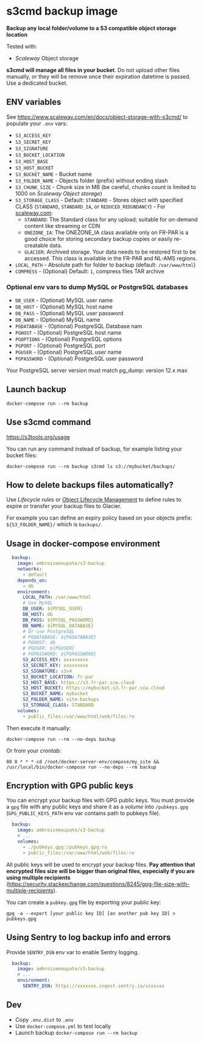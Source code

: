 # s3cmd backup image
**Backup any local folder/volume to a S3 compatible object storage location**

Tested with:

- *Scaleway* Object storage
    
**s3cmd will manage all files in your bucket**. Do not upload other files manually, or they
will be remove once their expiration datetime is passed. Use a dedicated bucket.

## ENV variables

See https://www.scaleway.com/en/docs/object-storage-with-s3cmd/ to populate your `.env` vars:

* `S3_ACCESS_KEY`
* `S3_SECRET_KEY`
* `S3_SIGNATURE`
* `S3_BUCKET_LOCATION`
* `S3_HOST_BASE`
* `S3_HOST_BUCKET`
* `S3_BUCKET_NAME` - Bucket name
* `S3_FOLDER_NAME` - Objects folder (prefix) without ending slash
* `S3_CHUNK_SIZE` - Chunk size in MB (be careful, chunks count is limited to 1000 on *Scaleway Object storage*)
* `S3_STORAGE_CLASS` - Default: `STANDARD` - Stores object with specified CLASS (`STANDARD`, `STANDARD_IA`, or `REDUCED_REDUNDANCY`) - For [scaleway.com](https://www.scaleway.com/en/docs/storage/object/quickstart/?_ga=2.254615240.1932398353.1675415614-917218686.1666605139#how-to-upload-files-into-a-bucket): 
  * `STANDARD`: The Standard class for any upload; suitable for on-demand content like streaming or CDN
  * `ONEZONE_IA`: The ONEZONE_IA class available only on FR-PAR is a good choice for storing secondary backup copies or easily re-creatable data.
  * `GLACIER`: Archived storage. Your data needs to be restored first to be accessed. This class is available in the FR-PAR and NL-AMS regions.
* `LOCAL_PATH` - Absolute path for folder to backup (default: `/var/www/html`)
* `COMPRESS` - (Optional) Default: `1`, compress files TAR archive
  
### Optional env vars to dump MySQL or PostgreSQL databases

* `DB_USER` - (Optional) MySQL user name
* `DB_HOST` - (Optional) MySQL host name
* `DB_PASS` - (Optional) MySQL user password
* `DB_NAME` - (Optional) MySQL name
* `PGDATABASE` - (Optional) PostgreSQL Database nam
* `PGHOST` - (Optional) PostgreSQL host name
* `PGOPTIONS` - (Optional) PostgreSQL options
* `PGPORT` - (Optional) PostgreSQL port
* `PGUSER` - (Optional) PostgreSQL user name
* `PGPASSWORD` - (Optional) PostgreSQL user password

Your PostgreSQL server version must match pg_dump: version 12.x max

## Launch backup

```shell
docker-compose run --rm backup
```

## Use s3cmd command

https://s3tools.org/usage

You can run any command instead of backup, for example listing your bucket files:

```shell
docker-compose run --rm backup s3cmd ls s3://mybucket/backups/
```

## How to delete backups files automatically?

Use *Lifecycle rules* or [Object Lifecycle Management](https://docs.aws.amazon.com/AmazonS3/latest/dev/object-lifecycle-mgmt.html) to define rules to expire or transfer your backup files to Glacier.

For example you can define an expiry policy based on your objects prefix: `${S3_FOLDER_NAME}/` which is `backups/`.

## Usage in docker-compose environment

```yaml
  backup:
    image: ambroisemaupate/s3-backup
    networks:
      - default
    depends_on:
      - db
    environment:
      LOCAL_PATH: /var/www/html
      # Use MySQL
      DB_USER: ${MYSQL_USER}
      DB_HOST: db
      DB_PASS: ${MYSQL_PASSWORD}
      DB_NAME: ${MYSQL_DATABASE}
      # Or use PostgreSQL
      # PGDATABASE: ${PGDATABASE}
      # PGHOST: db
      # PGUSER: ${PGUSER}
      # PGPASSWORD: ${PGPASSWORD}
      S3_ACCESS_KEY: xxxxxxxxx
      S3_SECRET_KEY: xxxxxxxxx
      S3_SIGNATURE: s3v4
      S3_BUCKET_LOCATION: fr-par
      S3_HOST_BASE: https://s3.fr-par.scw.cloud
      S3_HOST_BUCKET: https://mybucket.s3.fr-par.scw.cloud
      S3_BUCKET_NAME: mybucket
      S3_FOLDER_NAME: site-backups
      S3_STORAGE_CLASS: STANDARD
    volumes:
      - public_files:/var/www/html/web/files:ro
```

Then execute it manually:

```shell
docker-compose run --rm --no-deps backup
```
Or from your *crontab*:
```
00 0 * * * cd /root/docker-server-env/compose/my_site && /usr/local/bin/docker-compose run --no-deps --rm backup
```

## Encryption with GPG public keys

You can encrypt your backup files with GPG public keys. You must provide a `gpg` file with any public keys and share it as a *volume* into `/pubkeys.gpg` (`GPG_PUBLIC_KEYS_PATH` env var contains path to pubkeys file).

```yaml
  backup:
    image: ambroisemaupate/s3-backup
    # ...
    volumes:
      - ./pubkeys.gpg:/pubkeys.gpg:ro
      - public_files:/var/www/html/web/files:ro
```

All public keys will be used to encrypt your backup files. **Pay attention that encrypted files size will be bigger than original files, especially if you are using multiple recipients** (https://security.stackexchange.com/questions/8245/gpg-file-size-with-multiple-recipients).

You can create a `pubkey.gpg` file by exporting your public key:

```shell 
gpg -a --export [your public key ID] [an another pub key ID] > pubkeys.gpg
```

## Using Sentry to log backup info and errors

Provide `SENTRY_DSN` env var to enable Sentry logging.

```yaml
  backup:
    image: ambroisemaupate/s3-backup
    # ...
    environment:
      SENTRY_DSN: https://xxxxxxx.ingest.sentry.io/xxxxxxx
```

## Dev

- Copy `.env.dist` to `.env`
- Use `docker-compose.yml` to test locally
- Launch backup `docker-compose run --rm backup`
